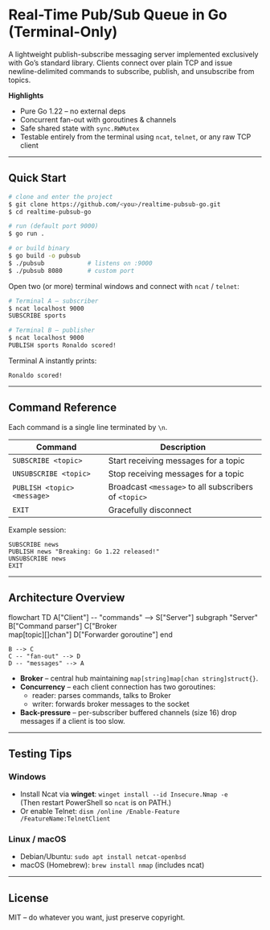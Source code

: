 # Real-Time Pub/Sub Queue in Go (Terminal-Only)

A lightweight publish-subscribe messaging server implemented exclusively with Go’s standard library. Clients connect over plain TCP and issue newline-delimited commands to subscribe, publish, and unsubscribe from topics.

 **Highlights**

* Pure Go 1.22 – no external deps
* Concurrent fan-out with goroutines & channels
* Safe shared state with `sync.RWMutex`
* Testable entirely from the terminal using `ncat`, `telnet`, or any raw TCP client

---

## Quick Start

```bash
# clone and enter the project
$ git clone https://github.com/<you>/realtime-pubsub-go.git
$ cd realtime-pubsub-go

# run (default port 9000)
$ go run .

# or build binary
$ go build -o pubsub
$ ./pubsub            # listens on :9000
$ ./pubsub 8080       # custom port
```

Open two (or more) terminal windows and connect with `ncat` / `telnet`:

```bash
# Terminal A – subscriber
$ ncat localhost 9000
SUBSCRIBE sports

# Terminal B – publisher
$ ncat localhost 9000
PUBLISH sports Ronaldo scored!
```

Terminal A instantly prints:
```
Ronaldo scored!
```

---

## Command Reference

Each command is a single line terminated by `\n`.

| Command | Description |
|---------|-------------|
| `SUBSCRIBE <topic>`        | Start receiving messages for a topic |
| `UNSUBSCRIBE <topic>`      | Stop receiving messages for a topic |
| `PUBLISH <topic> <message>`| Broadcast `<message>` to all subscribers of `<topic>` |
| `EXIT`                     | Gracefully disconnect |

Example session:
```
SUBSCRIBE news
PUBLISH news "Breaking: Go 1.22 released!"
UNSUBSCRIBE news
EXIT
```

---

## Architecture Overview

flowchart TD
    A["Client"] -- "commands" --> S["Server"]
    subgraph "Server"
      B["Command parser"]
      C["Broker<br/>map[topic][]chan"]
      D["Forwarder goroutine"]
    end

    B --> C
    C -- "fan-out" --> D
    D -- "messages" --> A

* **Broker** – central hub maintaining `map[string]map[chan string]struct{}`.
* **Concurrency** – each client connection has two goroutines:
  * reader: parses commands, talks to Broker
  * writer: forwards broker messages to the socket
* **Back-pressure** – per-subscriber buffered channels (size 16) drop messages if a client is too slow.

---

## Testing Tips

### Windows
* Install Ncat via **winget**: `winget install --id Insecure.Nmap -e`  
  (Then restart PowerShell so `ncat` is on PATH.)
* Or enable Telnet: `dism /online /Enable-Feature /FeatureName:TelnetClient`

### Linux / macOS
* Debian/Ubuntu: `sudo apt install netcat-openbsd`
* macOS (Homebrew): `brew install nmap` (includes ncat)

---

## License

MIT – do whatever you want, just preserve copyright.
